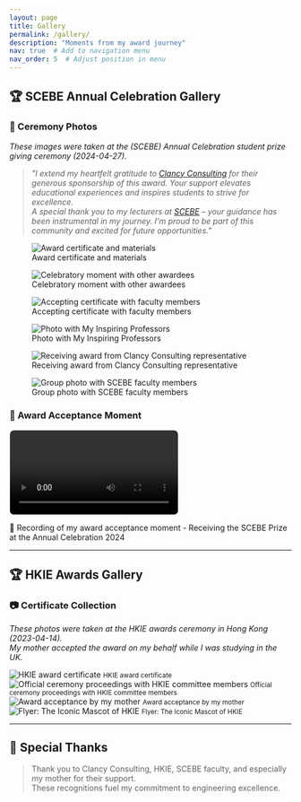 ```yaml
---
layout: page
title: Gallery
permalink: /gallery/
description: "Moments from my award journey"
nav: true  # Add to navigation menu
nav_order: 5  # Adjust position in menu
---
```


## 🏆  SCEBE Annual Celebration Gallery

### 📸 Ceremony Photos
*These images were taken at the (SCEBE) Annual Celebration student prize giving ceremony (2024-04-27).*

> *"I extend my heartfelt gratitude to [Clancy Consulting](https://www.clancy.co.uk/) for their generous sponsorship of this award. Your support elevates educational experiences and inspires students to strive for excellence.*  
> *A special thank you to my lecturers at [SCEBE](https://www.gcu.ac.uk/scebe/) – your guidance has been instrumental in my journey. I'm proud to be part of this community and excited for future opportunities."*

<div class="row g-4 mt-4">
  <!-- Ceremony Photo 1 -->
 <div class="col-12 col-sm-6 col-lg-4">
    <figure>
      <img src="/assets/img/awards/scebe-1.jpg" 
           class="img-fluid rounded" 
           alt="Award certificate and materials">
      <figcaption class="mt-2 text-muted small">
        Award certificate and materials
      </figcaption>
    </figure>
  </div>

  <!-- Ceremony Photo 2 -->
  <div class="col-12 col-sm-6 col-lg-4">
    <figure>
      <img src="/assets/img/awards/scebe-5.jpg" 
           class="img-fluid rounded" 
           alt="Celebratory moment with other awardees">
      <figcaption class="mt-2 text-muted small">
        Celebratory moment with other awardees
      </figcaption>
    </figure>
  </div>

  <!-- Ceremony Photo 3 -->
  <div class="col-12 col-sm-6 col-lg-4">
    <figure>
      <img src="/assets/img/awards/scebe-3.jpg" 
           class="img-fluid rounded" 
           alt="Accepting certificate with faculty members">
      <figcaption class="mt-2 text-muted small">
        Accepting certificate with faculty members
      </figcaption>
    </figure>
  </div>

  <!-- Ceremony Photo 4 -->
  <div class="col-12 col-sm-6 col-lg-4">
    <figure>
      <img src="/assets/img/awards/scebe-4.jpg" 
           class="img-fluid rounded" 
           alt="Photo with My Inspiring Professors">
      <figcaption class="mt-2 text-muted small">
       Photo with My Inspiring Professors
      </figcaption>
    </figure>
  </div>

  <!-- Ceremony Photo 5 -->
  <div class="col-12 col-sm-6 col-lg-4">
    <figure>
      <img src="/assets/img/awards/scebe-2.jpg" 
           class="img-fluid rounded" 
           alt="Receiving award from Clancy Consulting representative">
      <figcaption class="mt-2 text-muted small">
        Receiving award from Clancy Consulting representative
      </figcaption>
    </figure>
  </div>
  
  <!-- Ceremony Photo 6 -->
  <div class="col-12 col-sm-6 col-lg-4">
    <figure>
      <img src="/assets/img/awards/scebe-6.jpg" 
           class="img-fluid rounded" 
           alt="Group photo with SCEBE faculty members">
      <figcaption class="mt-2 text-muted small">
        Group photo with SCEBE faculty members
      </figcaption>
    </figure>
  </div>
</div>

### 🎥 Award Acceptance Moment
<div class="text-center">
  <video controls style="max-width: 70%; height: auto; border: 1px solid #eee; border-radius: 8px;">
    <source src="/assets/video/awards/scebe-ceremony.mp4" type="video/mp4">
    Your browser does not support the video tag.
  </video>
  <p class="text-muted mt-2">
  🎥 Recording of my award acceptance moment - Receiving the SCEBE Prize at the Annual Celebration 2024
  </p>
</div>

---

## 🏆 HKIE Awards Gallery

### 📷 Certificate Collection
*These photos were taken at the HKIE awards ceremony in Hong Kong (2023-04-14).  
My mother accepted the award on my behalf while I was studying in the UK.*

<div class="row g-4">

<div class="col-lg-4 col-md-6 col-12">
  <img src="/assets/img/awards/hkie-1.jpg" alt="HKIE award certificate" class="img-fluid rounded shadow-sm" style="max-height: 500px; width: auto;">
  <small class="text-muted d-block mt-2 text-center">HKIE award certificate</small>
</div>

<div class="col-lg-4 col-md-6 col-12">
  <img src="/assets/img/awards/hkie-2.jpg" alt="Official ceremony proceedings with HKIE committee members" class="img-fluid rounded shadow-sm" style="max-height: 500px; width: auto;">
  <small class="text-muted d-block mt-2 text-center">Official ceremony proceedings with HKIE committee members</small>
</div>

<div class="col-lg-4 col-md-6 col-12">
  <img src="/assets/img/awards/hkie-3.jpg" alt="Award acceptance by my mother" class="img-fluid rounded shadow-sm" style="max-height: 500px; width: auto;">
  <small class="text-muted d-block mt-2 text-center">Award acceptance by my mother</small>
</div>

<div class="col-lg-4 col-md-6 col-12">
  <img src="/assets/img/awards/hkie-4.jpg" alt="Flyer: The Iconic Mascot of HKIE" class="img-fluid rounded shadow-sm" style="max-height: 500px; width: auto;">
  <small class="text-muted d-block mt-2 text-center">Flyer: The Iconic Mascot of HKIE</small>
</div>

</div>

---

## 💌 Special Thanks
> Thank you to Clancy Consulting, HKIE, SCEBE faculty, and especially my mother for their support.  
> These recognitions fuel my commitment to engineering excellence.
